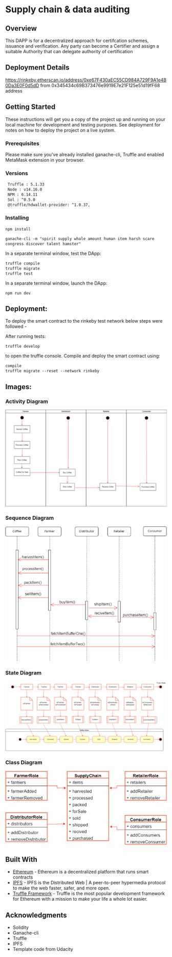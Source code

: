 # Supply chain & data auditing

## Overview

This DAPP is for a decentralized approach for certifcation schemes, issuance and verification.
Any party can become a Certifier and assign a suitable Authority that can delegate authority of certification

## Deployment Details

https://rinkeby.etherscan.io/address/0xe67F430aEC55CD984A729F9A1e4B0Da3E0F0d5dD
from 0x345434c69B373476e9919E7e21F125e51d19fF68 address

## Getting Started

These instructions will get you a copy of the project up and running on your local machine for development and testing purposes. See deployment for notes on how to deploy the project on a live system.

### Prerequisites

Please make sure you've already installed ganache-cli, Truffle and enabled MetaMask extension in your browser.

### Versions

```
 Truffle : 5.1.33
 Node : v14.16.0
 NPM : 6.14.11
 Sol : ^0.5.0
 @truffle/hdwallet-provider: ^1.0.37,

```

### Installing

```
npm install
```

```
ganache-cli -m "spirit supply whale amount human item harsh scare congress discover talent hamster"
```

In a separate terminal window, test the DApp:

```
truffle compile
truffle migrate
truffle test
```

In a separate terminal window, launch the DApp:

```
npm run dev
```

## Deployment:

To deploy the smart contract to the rinkeby test network below steps were followed -

After running tests:

```
truffle develop
```

to open the truffle console.
Compile and deploy the smart contract using:

```
compile
truffle migrate --reset --network rinkeby
```

## Images:

### Activity Diagram

![Activity Diagram](https://github.com/maheshbhattaraai/dapp-supplychain/blob/main/Images/CoffeeActivity.png)

### Sequence Diagram

![Sequence Diagram](https://github.com/maheshbhattaraai/dapp-supplychain/blob/main/Images/CoffeeSequence.png)

### State Diagram

![State Diagram](https://github.com/maheshbhattaraai/dapp-supplychain/blob/main/Images/CoffeeState.png)

### Class Diagram

![Class Diagram](https://github.com/maheshbhattaraai/dapp-supplychain/blob/main/Images/CoffeeClassDiagram.png)

## Built With

- [Ethereum](https://www.ethereum.org/) - Ethereum is a decentralized platform that runs smart contracts
- [IPFS](https://ipfs.io/) - IPFS is the Distributed Web | A peer-to-peer hypermedia protocol
  to make the web faster, safer, and more open.
- [Truffle Framework](http://truffleframework.com/) - Truffle is the most popular development framework for Ethereum with a mission to make your life a whole lot easier.

## Acknowledgments

- Solidity
- Ganache-cli
- Truffle
- IPFS
- Template code from Udacity
